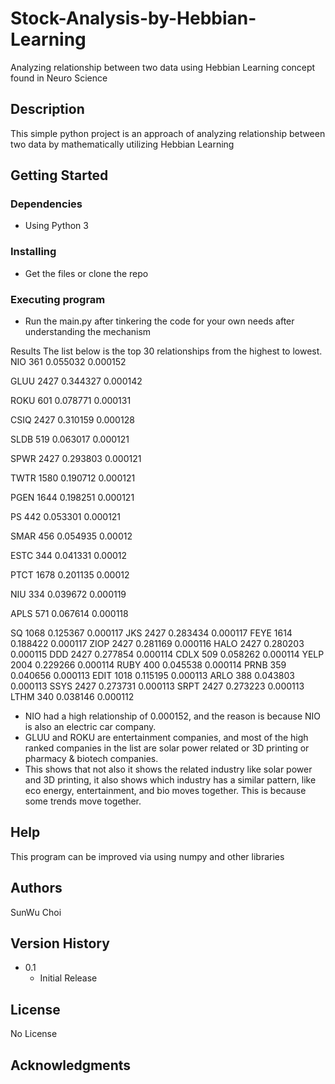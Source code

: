 # Stock-Analysis-by-Hebbian-Learning

Analyzing relationship between two data using Hebbian Learning concept found in Neuro Science

## Description

This simple python project is an approach of analyzing relationship between two data by mathematically utilizing Hebbian Learning

## Getting Started

### Dependencies

* Using Python 3

### Installing

* Get the files or clone the repo

### Executing program

* Run the main.py after tinkering the code for your own needs after understanding the mechanism

Results
The list below is the top 30 relationships from the highest to lowest.
NIO	361	0.055032	0.000152

GLUU	2427	0.344327	0.000142

ROKU	601	0.078771	0.000131

CSIQ	2427	0.310159	0.000128

SLDB	519	0.063017	0.000121

SPWR	2427	0.293803	0.000121

TWTR	1580	0.190712	0.000121

PGEN	1644	0.198251	0.000121

PS	442	0.053301	0.000121

SMAR	456	0.054935	0.00012

ESTC	344	0.041331	0.00012

PTCT	1678	0.201135	0.00012

NIU	334	0.039672	0.000119

APLS	571	0.067614	0.000118

SQ	1068	0.125367	0.000117
JKS	2427	0.283434	0.000117
FEYE	1614	0.188422	0.000117
ZIOP	2427	0.281169	0.000116
HALO	2427	0.280203	0.000115
DDD	2427	0.277854	0.000114
CDLX	509	0.058262	0.000114
YELP	2004	0.229266	0.000114
RUBY	400	0.045538	0.000114
PRNB	359	0.040656	0.000113
EDIT	1018	0.115195	0.000113
ARLO	388	0.043803	0.000113
SSYS	2427	0.273731	0.000113
SRPT	2427	0.273223	0.000113
LTHM	340	0.038146	0.000112

* NIO had a high relationship of 0.000152, and the reason is because NIO is also an electric car company. 
* GLUU and ROKU are entertainment companies, and most of the high ranked companies in the list are solar power related or 3D printing or pharmacy & biotech companies.
* This shows that not also it shows the related industry like solar power and 3D printing, it also shows which industry has a similar pattern, like eco energy, entertainment, and bio moves together. This is because some trends move together.

## Help

This program can be improved via using numpy and other libraries

## Authors

SunWu Choi

## Version History

* 0.1
    * Initial Release

## License

No License

## Acknowledgments

